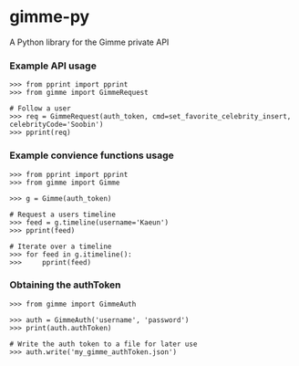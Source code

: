 # gimme-py

A Python library for the Gimme private API

### Example API usage

	>>> from pprint import pprint
	>>> from gimme import GimmeRequest
	
	# Follow a user
	>>> req = GimmeRequest(auth_token, cmd=set_favorite_celebrity_insert, celebrityCode='Soobin')
	>>> pprint(req)


### Example convience functions usage

	>>> from pprint import pprint
	>>> from gimme import Gimme

	>>> g = Gimme(auth_token)
	
	# Request a users timeline
	>>> feed = g.timeline(username='Kaeun')
	>>> pprint(feed)

	# Iterate over a timeline
	>>> for feed in g.itimeline():
	>>>     pprint(feed)

### Obtaining the authToken

	>>> from gimme import GimmeAuth
	
	>>> auth = GimmeAuth('username', 'password')
	>>> print(auth.authToken)
	
	# Write the auth token to a file for later use
	>>> auth.write('my_gimme_authToken.json')